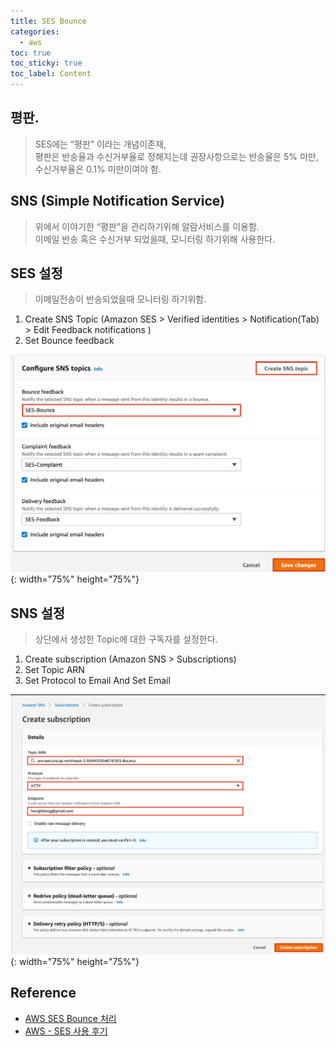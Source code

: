 ```yaml
---
title: SES Bounce 
categories: 
  - aws 
toc: true
toc_sticky: true
toc_label: Content 
---
```


## 평판.
> SES에는 “평판” 이라는 개념이존재,<br>
평판은 반송율과 수신거부율로 정해지는데 권장사항으로는 반송율은 5% 미만,<br>
수신거부율은 0.1% 미만이여야 함.

## SNS (Simple Notification Service)
> 위에서 이야기한 “평판”을 관리하기위해 알람서비스를 이용함.<br>
이메일 반송 혹은 수신거부 되었을때, 모니터링 하기위해 사용한다.

## SES 설정
> 이메일전송이 반송되었을때 모니터링 하기위함.

1. Create SNS Topic (Amazon SES > Verified identities > Notification(Tab) > Edit Feedback notifications )
2. Set Bounce feedback

![base64Eg](/assets/postImg/generateTopic.png){: width="75%" height="75%"}

## SNS 설정
> 상단에서 생성한 Topic에 대한 구독자를 설정한다.

1. Create subscription (Amazon SNS > Subscriptions)
2. Set Topic ARN 
3. Set Protocol to Email And Set Email

![base64Eg](/assets/postImg/subcription.png){: width="75%" height="75%"}



## Reference
- [AWS SES Bounce 처리](https://isntyet.tistory.com/140)
- [AWS - SES 사용 후기](https://heowc.dev/2020/04/11/aws-ses-review/)
